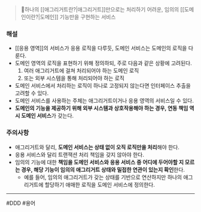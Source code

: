 > 하나의 [[애그리거트란?|애그리거트]]만으로는 처리하기 어려운, 임의의 [[도메인이란?|도메인]] 기능만을 구현하는 서비스
### 해설
- [[응용 영역]]의 서비스가 응용 로직을 다루듯, 도메인 서비스는 도메인의 로직을 다룬다.
- 도메인 영역의 로직을 표현하기 위해 정의하되, 주로 다음과 같은 상황에 고려된다.
	1. 여러 애그리거트에 걸쳐 처리되어야 하는 도메인 로직
	2. 또는 외부 시스템을 통해 처리되어야 하는 로직
- 도메인 서비스에서 처리하는 로직이 하나로 고정되지 않는다면 인터페이스 추출을 고려할 수 있다.
- 도메인 서비스를 사용하는 주체는 애그리거트이거나 응용 영역의 서비스일 수 있다.
- **도메인의 기능을 제공하기 위해 외부 시스템과 상호작용해야 하는 경우, 연동 책임 역시 도메인 서비스**가 갖는다.
### 주의사항
- 애그리거트와 달리, **도메인 서비스는 상태 없이 오직 로직만을 처리**해야 한다.
- 응용 서비스와 달리 트랜잭션 처리 책임을 갖지 않아야 한다.
- 임의의 기능에 대한 **책임을 도메인 서비스와 응용 서비스 중 어디에 두어야할 지 모르는 경우, 해당 기능이 임의의 애그리거트 상태와 밀접한 연관이 있는지 확인**한다.
	- 예를 들어, 임의의 애그리거트가 갖는 상태를 기반으로 연산하지만 하나의 애그리거트에 할당하기 애매한 로직을 도메인 서비스에 정의한다.
---
#DDD #용어 